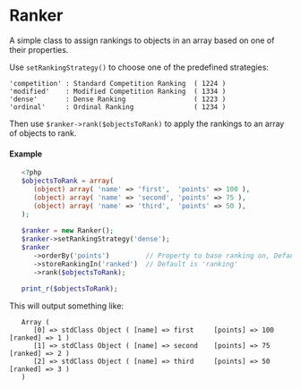 # Ranker
A simple class to assign rankings to objects in an array based on one of their properties.

Use `setRankingStrategy()` to choose one of the predefined strategies:

```
'competition' : Standard Competition Ranking  ( 1224 )
'modified'    : Modified Competition Ranking  ( 1334 )
'dense'       : Dense Ranking                 ( 1223 )
'ordinal'     : Ordinal Ranking               ( 1234 )
```

   
Then use `$ranker->rank($objectsToRank)` to apply the rankings to an array of objects to rank.

#### Example  
```php
   <?php
   $objectsToRank = array(
      (object) array( 'name' => 'first',  'points' => 100 ),
      (object) array( 'name' => 'second', 'points' => 75 ),
      (object) array( 'name' => 'third',  'points' => 50 ),
   );
    
   $ranker = new Ranker();
   $ranker->setRankingStrategy('dense');
   $ranker
      ->orderBy('points')         // Property to base ranking on, Default is 'score'
      ->storeRankingIn('ranked')  // Default is 'ranking'
      ->rank($objectsToRank);  
   
   print_r($objectsToRank);
```

This will output something like:

```
   Array ( 
      [0] => stdClass Object ( [name] => first     [points] => 100   [ranked] => 1 ) 
      [1] => stdClass Object ( [name] => second    [points] => 75    [ranked] => 2 ) 
      [2] => stdClass Object ( [name] => third     [points] => 50    [ranked] => 3 ) 
   )
```
